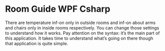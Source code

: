 # Room Guide WPF Csharp
There are temperature inf-on only in outside rooms and inf-on about arms and chairs only in inside rooms respectively. You can change those settings to understand how it works. Pay attention on the syntax: it’s the main part of this application. It takes time to understand what’s going on there though that application is quite simple.
